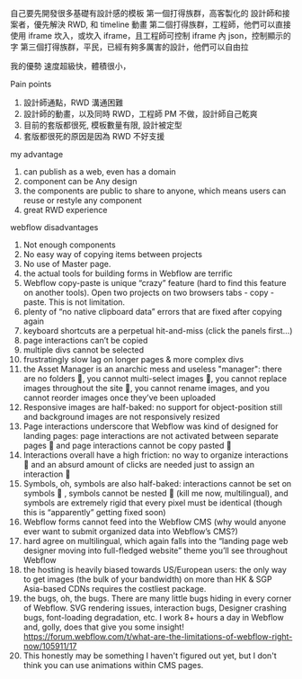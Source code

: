 自己要先開發很多基礎有設計感的模板
第一個打得族群，高客製化的 設計師和接案者，優先解決 RWD, 和 timeline 動畫
第二個打得族群，工程師，他們可以直接使用 iframe 坎入，或坎入 iframe，且工程師可控制 iframe 內 json，控制顯示的字
第三個打得族群，平民，已經有夠多厲害的設計，他們可以自由拉

我的優勢
速度超級快，體積很小，

Pain points

1. 設計師通點，RWD 溝通困難
2. 設計師的動畫，以及同時 RWD，工程師 PM 不做，設計師自己乾爽
3. 目前的套版都很死, 模板數量有限, 設計被定型
4. 套版都很死的原因是因為 RWD 不好支援

my advantage

1. can publish as a web, even has a domain
2. component can be Any design
3. the components are public to share to anyone, which means users can reuse or restyle any component
4. great RWD experience

webflow disadvantages

1. Not enough components
2. No easy way of copying items between projects
3. No use of Master page.
4. the actual tools for building forms in Webflow are terrific
5. Webflow copy-paste is unique “crazy” feature (hard to find this feature on another tools). Open two projects on two browsers tabs - copy - paste. This is not limitation.
6. plenty of “no native clipboard data” errors that are fixed after copying again
7. keyboard shortcuts are a perpetual hit-and-miss (click the panels first…)
8. page interactions can’t be copied
9. multiple divs cannot be selected
10. frustratingly slow lag on longer pages & more complex divs
11. the Asset Manager is an anarchic mess and useless "manager": there are no folders :exploding_head:, you cannot multi-select images :exploding_head:, you cannot replace images throughout the site :exploding_head:, you cannot rename images, and you cannot reorder images once they’ve been uploaded
12. Responsive images are half-baked: no support for object-position still and background images are not responsively resized
13. Page interactions underscore that Webflow was kind of designed for landing pages: page interactions are not activated between separate pages :exploding_head: and page interactions cannot be copy pasted :exploding_head:
14. Interactions overall have a high friction: no way to organize interactions :exploding_head: and an absurd amount of clicks are needed just to assign an interaction :exploding_head:
15. Symbols, oh, symbols are also half-baked: interactions cannot be set on symbols :exploding_head: , symbols cannot be nested :exploding_head: (kill me now, multilingual), and symbols are extremely rigid that every pixel must be identical (though this is “apparently” getting fixed soon)
16. Webflow forms cannot feed into the Webflow CMS (why would anyone ever want to submit organized data into Webflow’s CMS?)
17. hard agree on multilingual, which again falls into the “landing page web designer moving into full-fledged website” theme you’ll see throughout Webflow
18. the hosting is heavily biased towards US/European users: the only way to get images (the bulk of your bandwidth) on more than HK & SGP Asia-based CDNs requires the costliest package.
19. the bugs, oh, the bugs. There are many little bugs hiding in every corner of Webflow. SVG rendering issues, interaction bugs, Designer crashing bugs, font-loading degradation, etc. I work 8+ hours a day in Webflow and, golly, does that give you some insight!
    https://forum.webflow.com/t/what-are-the-limitations-of-webflow-right-now/105911/17
20. This honestly may be something I haven't figured out yet, but I don't think you can use animations within CMS pages.
